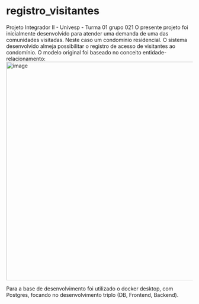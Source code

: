 # registro_visitantes
Projeto Integrador II - Univesp - Turma 01 grupo 021 O presente projeto foi inicialmente desenvolvido para atender uma demanda de uma das comunidades visitadas. Neste caso um condomínio residencial. O sistema desenvolvido almeja possibilitar o registro de acesso de visitantes ao condomínio. O modelo original foi baseado no conceito entidade-relacionamento:  
<img width="886" height="591" alt="image" src="https://github.com/user-attachments/assets/81bd250e-d883-44bc-9730-2b0d62b1dc1d" />


Para a base de desenvolvimento foi utilizado o docker desktop, com Postgres, focando no desenvolvimento triplo (DB, Frontend, Backend).

